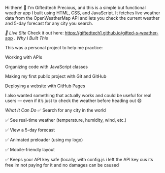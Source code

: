 Hi there! 👋 I'm Giftedtech Precious, and this is a simple but functional weather app I built using HTML, CSS, and JavaScript. It fetches live weather data from the OpenWeatherMap API and lets you check the current weather and 5-day forecast for any city you search.

*🔗 Live Site*
 Check it out here:
https://giftedtech1.github.io/gifted-s-weather-app
.
*Why I Built This*

This was a personal project to help me practice:

Working with APIs

Organizing code with JavaScript classes

Making my first public project with Git and GitHub

Deploying a website with GitHub Pages

I also wanted something that actually works and could be useful for real users — even if it’s just to check the weather before heading out 😄

*What It Can Do*
✅ Search for any city in the world

✅ See real-time weather (temperature, humidity, wind, etc.)

✅ View a 5-day forecast

✅ Animated preloader (using my logo)

✅ Mobile-friendly layout

✅ Keeps your API key safe (locally, with config.js i left the API key cus its free im not paying for it and no damages can be caused 
